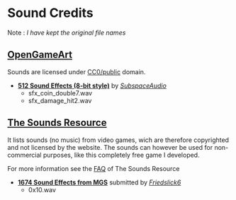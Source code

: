 # Sound Credits

Note : *I have kept the original file names*

## [OpenGameArt](https://opengameart.org)

Sounds are licensed under [CC0/public](https://creativecommons.org/publicdomain/zero/1.0/) domain.

* **[512 Sound Effects (8-bit style)](https://opengameart.org/content/512-sound-effects-8-bit-style)** by *[SubspaceAudio](https://opengameart.org/users/subspaceaudio)*
	* sfx_coin_double7.wav
    * sfx_damage_hit2.wav

## [The Sounds Resource](https://www.sounds-resource.com)

It lists sounds (no music) from video games, wich are therefore copyrighted and not licensed by the website. 
The sounds can however be used for non-commercial purposes, like this completely free game I developed.

For more information see the [FAQ](https://www.sounds-resource.com/page/faq/) of The Sounds Resource

* **[1674 Sound Effects from MGS](https://www.sounds-resource.com/pc_computer/mgs/sound/328/)** submitted by *[Friedslick6](https://www.sounds-resource.com/submitter/Friedslick6/)*
	* 0x10.wav
